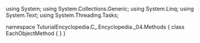 ﻿using System;
using System.Collections.Generic;
using System.Linq;
using System.Text;
using System.Threading.Tasks;

namespace TuturialEncyclopedia.C_.Encyclopedia._04.Methods
{
    class EachObjectMethod
    {
    }
}
